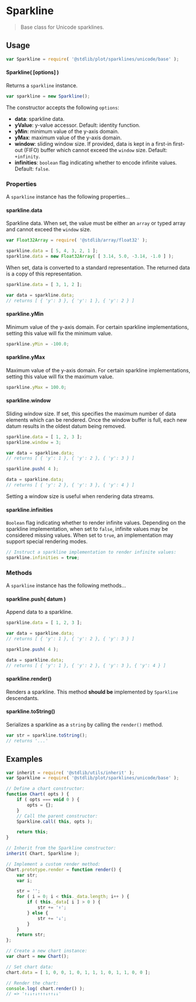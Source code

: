 <!--

@license Apache-2.0

Copyright (c) 2018 The Stdlib Authors.

Licensed under the Apache License, Version 2.0 (the "License");
you may not use this file except in compliance with the License.
You may obtain a copy of the License at

   http://www.apache.org/licenses/LICENSE-2.0

Unless required by applicable law or agreed to in writing, software
distributed under the License is distributed on an "AS IS" BASIS,
WITHOUT WARRANTIES OR CONDITIONS OF ANY KIND, either express or implied.
See the License for the specific language governing permissions and
limitations under the License.

-->

# Sparkline

> Base class for Unicode sparklines.

<section class="usage">

## Usage

```javascript
var Sparkline = require( '@stdlib/plot/sparklines/unicode/base' );
```

#### Sparkline( \[options] )

Returns a `sparkline` instance.

```javascript
var sparkline = new Sparkline();
```

The constructor accepts the following `options`:

-   **data**: sparkline data.
-   **yValue**: y-value accessor. Default: identity function.
-   **yMin**: minimum value of the y-axis domain.
-   **yMax**: maximum value of the y-axis domain.
-   **window**: sliding window size. If provided, data is kept in a first-in first-out (FIFO) buffer which cannot exceed the `window` size. Default: `+infinity`.
-   **infinities**: `boolean` flag indicating whether to encode infinite values. Default: `false`.

### Properties

A `sparkline` instance has the following properties...

#### sparkline.data

Sparkline data. When set, the value must be either an `array` or typed array and cannot exceed the `window` size.

```javascript
var Float32Array = require( '@stdlib/array/float32' );

sparkline.data = [ 5, 4, 3, 2, 1 ];
sparkline.data = new Float32Array( [ 3.14, 5.0, -3.14, -1.0 ] );
```

When set, data is converted to a standard representation. The returned data is a copy of this representation.

```javascript
sparkline.data = [ 3, 1, 2 ];

var data = sparkline.data;
// returns [ { 'y': 3 }, { 'y': 1 }, { 'y': 2 } ]
```

#### sparkline.yMin

Minimum value of the y-axis domain. For certain sparkline implementations, setting this value will fix the minimum value.

```javascript
sparkline.yMin = -100.0;
```

#### sparkline.yMax

Maximum value of the y-axis domain. For certain sparkline implementations, setting this value will fix the maximum value.

```javascript
sparkline.yMax = 100.0;
```

#### sparkline.window

Sliding window size. If set, this specifies the maximum number of data elements which can be rendered. Once the window buffer is full, each new datum results in the oldest datum being removed.

```javascript
sparkline.data = [ 1, 2, 3 ];
sparkline.window = 3;

var data = sparkline.data;
// returns [ { 'y': 1 }, { 'y': 2 }, { 'y': 3 } ]

sparkline.push( 4 );

data = sparkline.data;
// returns [ { 'y': 2 }, { 'y': 3 }, { 'y': 4 } ]
```

Setting a window size is useful when rendering data streams.

#### sparkline.infinities

`Boolean` flag indicating whether to render infinite values. Depending on the sparkline implementation, when set to `false`, infinite values may be considered missing values. When set to `true`, an implementation may support special rendering modes.

```javascript
// Instruct a sparkline implementation to render infinite values:
sparkline.infinities = true;
```

### Methods

A `sparkline` instance has the following methods...

#### sparkline.push( datum )

Append data to a sparkline.

```javascript
sparkline.data = [ 1, 2, 3 ];

var data = sparkline.data;
// returns [ { 'y': 1 }, { 'y': 2 }, { 'y': 3 } ]

sparkline.push( 4 );

data = sparkline.data;
// returns [ { 'y': 1 }, { 'y': 2 }, { 'y': 3 }, { 'y': 4 } ]
```

#### sparkline.render()

Renders a sparkline. This method **should be** implemented by `Sparkline` descendants.

#### sparkline.toString()

Serializes a sparkline as a `string` by calling the `render()` method.

```javascript
var str = sparkline.toString();
// returns '...'
```

</section>

<!-- /.usage -->

<section class="examples">

## Examples

<!-- eslint-disable no-restricted-syntax -->

<!-- eslint no-undef: "error" -->

```javascript
var inherit = require( '@stdlib/utils/inherit' );
var Sparkline = require( '@stdlib/plot/sparklines/unicode/base' );

// Define a chart constructor:
function Chart( opts ) {
    if ( opts === void 0 ) {
        opts = {};
    }
    // Call the parent constructor:
    Sparkline.call( this, opts );

    return this;
}

// Inherit from the Sparkline constructor:
inherit( Chart, Sparkline );

// Implement a custom render method:
Chart.prototype.render = function render() {
    var str;
    var i;

    str = '';
    for ( i = 0; i < this._data.length; i++ ) {
        if ( this._data[ i ] > 0 ) {
            str += '↑';
        } else {
            str += '↓';
        }
    }
    return str;
};

// Create a new chart instance:
var chart = new Chart();

// Set chart data:
chart.data = [ 1, 0, 0, 1, 0, 1, 1, 1, 0, 1, 1, 0, 0 ];

// Render the chart:
console.log( chart.render() );
// => '↑↓↓↑↓↑↑↑↓↑↑↓↓'
```

</section>

<!-- /.examples -->

<section class="links">

</section>

<!-- /.links -->
